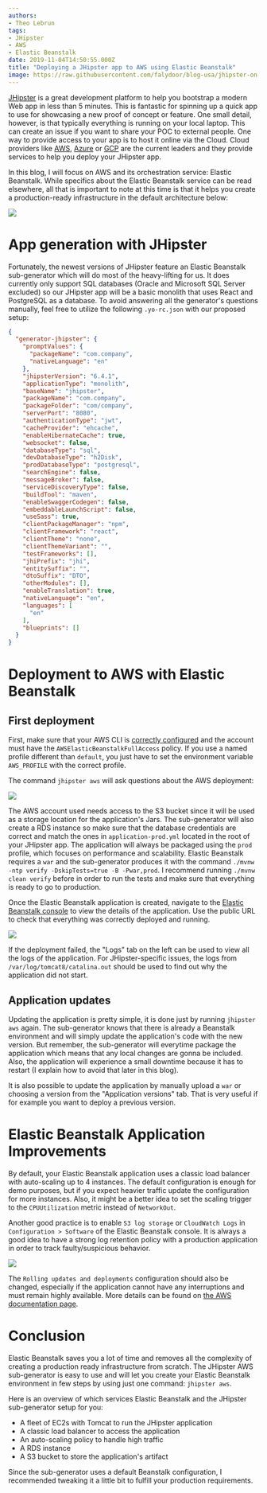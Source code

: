```yaml
---
authors:
- Theo Lebrun
tags:
- JHipster
- AWS
- Elastic Beanstalk
date: 2019-11-04T14:50:55.000Z
title: "Deploying a JHipster app to AWS using Elastic Beanstalk"
image: https://raw.githubusercontent.com/falydoor/blog-usa/jhipster-on-aws-with-beanstalk/images/2019/11/jhipster-beanstalk.png
---
```


[JHipster](https://www.jhipster.tech/) is a great development platform to help you bootstrap a modern Web app in less than 5 minutes. This is fantastic for spinning up a quick app to use for showcasing a new proof of concept or feature. One small detail, however, is that typically everything is running on your local laptop. This can create an issue if you want to share your POC to external people. One way to provide access to your app is to host it online via the Cloud. Cloud providers like [AWS](https://aws.amazon.com/), [Azure](https://azure.microsoft.com) or [GCP](https://cloud.google.com/) are the current leaders and they provide services to help you deploy your JHipster app.

In this blog, I will focus on AWS and its orchestration service:  Elastic Beanstalk. While specifics about the Elastic Beanstalk service can be read elsewhere, all that is important to note at this time is that it helps you create a production-ready infrastructure in the default architecture below:

![](https://raw.githubusercontent.com/falydoor/blog-usa/jhipster-on-aws-with-beanstalk/images/2019/11/diagram-eb.png)

# App generation with JHipster

Fortunately, the newest versions of JHipster feature an Elastic Beanstalk sub-generator which will do most of the heavy-lifting for us. It does currently only support SQL databases (Oracle and Microsoft SQL Server excluded) so our JHipster app will be a basic monolith that uses React and PostgreSQL as a database. To avoid answering all the generator's questions manually, feel free to utilize the following `.yo-rc.json` with our proposed setup:

```json
{
  "generator-jhipster": {
    "promptValues": {
      "packageName": "com.company",
      "nativeLanguage": "en"
    },
    "jhipsterVersion": "6.4.1",
    "applicationType": "monolith",
    "baseName": "jhipster",
    "packageName": "com.company",
    "packageFolder": "com/company",
    "serverPort": "8080",
    "authenticationType": "jwt",
    "cacheProvider": "ehcache",
    "enableHibernateCache": true,
    "websocket": false,
    "databaseType": "sql",
    "devDatabaseType": "h2Disk",
    "prodDatabaseType": "postgresql",
    "searchEngine": false,
    "messageBroker": false,
    "serviceDiscoveryType": false,
    "buildTool": "maven",
    "enableSwaggerCodegen": false,
    "embeddableLaunchScript": false,
    "useSass": true,
    "clientPackageManager": "npm",
    "clientFramework": "react",
    "clientTheme": "none",
    "clientThemeVariant": "",
    "testFrameworks": [],
    "jhiPrefix": "jhi",
    "entitySuffix": "",
    "dtoSuffix": "DTO",
    "otherModules": [],
    "enableTranslation": true,
    "nativeLanguage": "en",
    "languages": [
      "en"
    ],
    "blueprints": []
  }
}
```

# Deployment to AWS with Elastic Beanstalk

## First deployment

First, make sure that your AWS CLI is [correctly configured](https://docs.aws.amazon.com/cli/latest/userguide/cli-chap-configure.html#cli-quick-configuration) and the account must have the `AWSElasticBeanstalkFullAccess` policy. If you use a named profile different than `default`, you just have to set the environment variable `AWS_PROFILE` with the correct profile.

The command `jhipster aws` will ask questions about the AWS deployment:

![](https://raw.githubusercontent.com/falydoor/blog-usa/jhipster-on-aws-with-beanstalk/images/2019/11/jhipster-aws.png)

The AWS account used needs access to the S3 bucket since it will be used as a storage location for the application's Jars. The sub-generator will also create a RDS instance so make sure that the database credentials are correct and match the ones in `application-prod.yml` located in the root of your JHipster app. The application will always be packaged using the `prod` profile, which focuses on performance and scalability. Elastic Beanstalk requires a `war` and the sub-generator produces it with the command `./mvnw -ntp verify -DskipTests=true -B -Pwar,prod`. I recommend running `./mvnw clean verify` before in order to run the tests and make sure that everything is ready to go to production.

Once the Elastic Beanstalk application is created, navigate to the [Elastic Beanstalk console](https://console.aws.amazon.com/elasticbeanstalk/home) to view the details of the application. Use the public URL to check that everything was correctly deployed and running.

![](https://raw.githubusercontent.com/falydoor/blog-usa/jhipster-on-aws-with-beanstalk/images/2019/11/eb-url.png)

If the deployment failed, the "Logs" tab on the left can be used to view all the logs of the application. For JHipster-specific issues, the logs from `/var/log/tomcat8/catalina.out` should be used to find out why the application did not start.

## Application updates

Updating the application is pretty simple, it is done just by running `jhipster aws` again. The sub-generator knows that there is already a Beanstalk environment and will simply update the application's code with the new version. But remember, the sub-generator will everytime package the application which means that any local changes are gonna be included. Also, the application will experience a small downtime because it has to restart (I explain how to avoid that later in this blog).

It is also possible to update the application by manually upload a `war` or choosing a version from the "Application versions" tab. That is very useful if for example you want to deploy a previous version.

# Elastic Beanstalk Application Improvements

By default, your Elastic Beanstalk application uses a classic load balancer with auto-scaling up to 4 instances. The default configuration is enough for demo purposes, but if you expect heavier traffic update the configuration for more instances. Also, it might be a better idea to set the scaling trigger to the `CPUUtilization` metric instead of `NetworkOut`.

Another good practice is to enable `S3 log storage` or `CloudWatch Logs` in `Configuration > Software` of the Elastic Beanstalk console. It is always a good idea to have a strong log retention policy with a production application in order to track faulty/suspicious behavior.

![](https://raw.githubusercontent.com/falydoor/blog-usa/jhipster-on-aws-with-beanstalk/images/2019/11/eb-configuration.png) 

The `Rolling updates and deployments` configuration should also be changed, especially if the application cannot have any interruptions and must remain highly available. More details can be found on [the AWS documentation page](https://docs.aws.amazon.com/elasticbeanstalk/latest/dg/using-features.rolling-version-deploy.html?icmpid=docs_elasticbeanstalk_console).

# Conclusion

Elastic Beanstalk saves you a lot of time and removes all the complexity of creating a production ready infrastructure from scratch. The JHipster AWS sub-generator is easy to use and will let you create your Elastic Beanstalk environment in few steps by using just one command: `jhipster aws`.

Here is an overview of which services Elastic Beanstalk and the JHipster sub-generator setup for you:
- A fleet of EC2s with Tomcat to run the JHipster application
- A classic load balancer to access the application
- An auto-scaling policy to handle high traffic
- A RDS instance
- A S3 bucket to store the application's artifact

Since the sub-generator uses a default Beanstalk configuration, I recommended tweaking it a little bit to fulfill your production requirements.